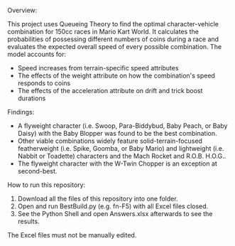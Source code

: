 Overview:

This project uses Queueing Theory to find the optimal character-vehicle combination for 150cc races in Mario Kart World. It calculates the probabilities of possessing different numbers of coins during a race and evaluates the expected overall speed of every possible combination. The model accounts for:

- Speed increases from terrain-specific speed attributes
- The effects of the weight attribute on how the combination's speed responds to coins
- The effects of the acceleration attribute on drift and trick boost durations

Findings:

- A flyweight character (i.e. Swoop, Para-Biddybud, Baby Peach, or Baby Daisy) with the Baby Blopper was found to be the best combination.
- Other viable combinations widely feature solid-terrain-focused featherweight (i.e. Spike, Goomba, or Baby Mario) and lightweight (i.e. Nabbit or Toadette) characters and the Mach Rocket and R.O.B. H.O.G..
- The flyweight character with the W-Twin Chopper is an exception at second-best.

How to run this repository:

1. Download all the files of this repository into one folder.
2. Open and run BestBuild.py (e.g. fn-F5) with all Excel files closed.
3. See the Python Shell and open Answers.xlsx afterwards to see the results.

The Excel files must not be manually edited.
